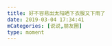 ```yaml
---
title: 好不容易出太阳晒下衣服又下雨了
date: 2019-03-04 17:34:41
mCategories: [说说,朋友圈]
type: moment
---
```


<div id="pics-20190304173441"></div>

<script>
var data = [
    {"link": "2019-03-04_000000.gif", "type": "shuoshuo"}
];
picsRender(data, "pics-20190304173441");
</script>
